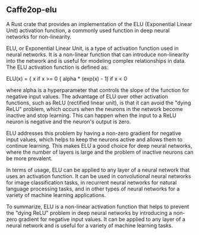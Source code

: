 ## Caffe2op-elu

A Rust crate that provides an implementation of
the ELU (Exponential Linear Unit) activation
function, a commonly used function in deep neural
networks for non-linearity.

ELU, or Exponential Linear Unit, is a type of
activation function used in neural networks. It is
a non-linear function that can introduce
non-linearity into the network and is useful for
modeling complex relationships in data. The ELU
activation function is defined as:

ELU(x) = { x if x >= 0
         { alpha * (exp(x) - 1) if x < 0

where alpha is a hyperparameter that controls the
slope of the function for negative input
values. The advantage of ELU over other activation
functions, such as ReLU (rectified linear unit),
is that it can avoid the "dying ReLU" problem,
which occurs when the neurons in the network
become inactive and stop learning. This can happen
when the input to a ReLU neuron is negative and
the neuron's output is zero.

ELU addresses this problem by having a non-zero
gradient for negative input values, which helps to
keep the neurons active and allows them to
continue learning. This makes ELU a good choice
for deep neural networks, where the number of
layers is large and the problem of inactive
neurons can be more prevalent.

In terms of usage, ELU can be applied to any layer
of a neural network that uses an activation
function. It can be used in convolutional neural
networks for image classification tasks, in
recurrent neural networks for natural language
processing tasks, and in other types of neural
networks for a variety of machine learning
applications.

To summarize, ELU is a non-linear activation
function that helps to prevent the "dying ReLU"
problem in deep neural networks by introducing
a non-zero gradient for negative input values. It
can be applied to any layer of a neural network
and is useful for a variety of machine learning
tasks.
